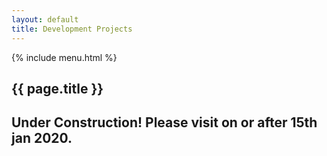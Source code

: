 ```yaml
--- 
layout: default
title: Development Projects
---
```

{% include menu.html %}
## {{ page.title }}
## Under Construction! Please visit on or after 15th jan 2020.
